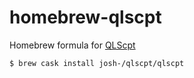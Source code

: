 # homebrew-qlscpt

Homebrew formula for [QLScpt](https://github.com/josh-/QLScpt)

```sh
$ brew cask install josh-/qlscpt/qlscpt
```
